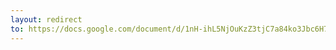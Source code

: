 ```yaml
---
layout: redirect
to: https://docs.google.com/document/d/1nH-ihL5NjOuKzZ3tjC7a84ko3Jbc6H71h0-P_YkDv4c/edit?usp=sharing
---
```

